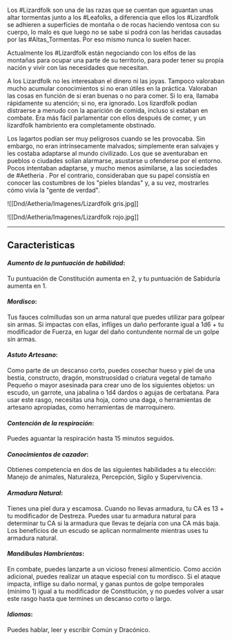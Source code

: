 Los #Lizardfolk son una de las razas que se cuentan que aguantan unas altar tormentas junto a los #Leafolks, a diferencia que ellos los #Lizardfolk se adhieren a superficies de montaña o de rocas haciendo ventosa con su cuerpo, lo malo es que luego no se sabe si podrá con las heridas causadas por las #Altas_Tormentas. Por eso mismo nunca lo suelen hacer.

Actualmente los #Lizardfolk están negociando con los elfos de las montañas para ocupar una parte de su territorio, para poder tener su propia nación y vivir con las necesidades que necesitan.

A los Lizardfolk no les interesaban el dinero ni las joyas. Tampoco valoraban mucho acumular conocimientos si no eran útiles en la práctica. Valoraban las cosas en función de si eran buenas o no para comer. Si lo era, llamaba rápidamente su atención; si no, era ignorado. Los lizardfolk podían distraerse a menudo con la aparición de comida, incluso si estaban en combate. Era más fácil parlamentar con ellos después de comer, y un lizardfolk hambriento era completamente obstinado.

Los lagartos podían ser muy peligrosos cuando se les provocaba. Sin embargo, no eran intrínsecamente malvados; simplemente eran salvajes y les costaba adaptarse al mundo civilizado. Los que se aventuraban en pueblos o ciudades solían alarmarse, asustarse u ofenderse por el entorno. Pocos intentaban adaptarse, y mucho menos asimilarse, a las sociedades de #Aetheria . Por el contrario, consideraban que su papel consistía en conocer las costumbres de los "pieles blandas" y, a su vez, mostrarles cómo vivía la "gente de verdad".

![[Dnd/Aetheria/Imagenes/Lizardfolk gris.jpg]]

![[Dnd/Aetheria/Imagenes/Lizardfolk rojo.jpg]]

--------------------------------

## **Caracteristicas**

#### *Aumento de la puntuación de habilidad*: 

Tu puntuación de Constitución aumenta en 2, y tu puntuación de Sabiduría aumenta en 1.

#### *Mordisco*:

Tus fauces colmilludas son un arma natural que puedes utilizar para golpear sin armas. Si impactas con ellas, infliges un daño perforante igual a 1d6 + tu modificador de Fuerza, en lugar del daño contundente normal de un golpe sin armas.

#### *Astuto Artesano*:

Como parte de un descanso corto, puedes cosechar hueso y piel de una bestia, constructo, dragón, monstruosidad o criatura vegetal de tamaño Pequeño o mayor asesinada para crear uno de los siguientes objetos: un escudo, un garrote, una jabalina o 1d4 dardos o agujas de cerbatana. Para usar este rasgo, necesitas una hoja, como una daga, o herramientas de artesano apropiadas, como herramientas de marroquinero.

#### *Contención de la respiración*:

Puedes aguantar la respiración hasta 15 minutos seguidos.

#### *Conocimientos de cazador*:

Obtienes competencia en dos de las siguientes habilidades a tu elección: Manejo de animales, Naturaleza, Percepción, Sigilo y Supervivencia.

#### *Armadura Natural*:

Tienes una piel dura y escamosa. Cuando no llevas armadura, tu CA es 13 + tu modificador de Destreza. Puedes usar tu armadura natural para determinar tu CA si la armadura que llevas te dejaría con una CA más baja. Los beneficios de un escudo se aplican normalmente mientras uses tu armadura natural.

#### *Mandíbulas Hambrientas*:

En combate, puedes lanzarte a un vicioso frenesí alimenticio. Como acción adicional, puedes realizar un ataque especial con tu mordisco. Si el ataque impacta, inflige su daño normal, y ganas puntos de golpe temporales (mínimo 1) igual a tu modificador de Constitución, y no puedes volver a usar este rasgo hasta que termines un descanso corto o largo.

#### *Idiomas*: 

Puedes hablar, leer y escribir Común y Dracónico.